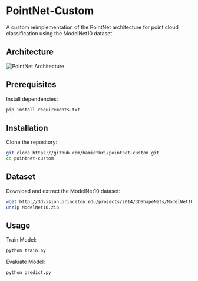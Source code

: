 # PointNet-Custom
A custom reimplementation of the PointNet architecture for point cloud classification using the ModelNet10 dataset.


## Architecture
![PointNet Architecture](https://github.com/hamidthri/pointnet-custom/blob/master/assets/pointnet.png)

## Prerequisites

Install dependencies:
```bash
pip install requirements.txt
```

## Installation
Clone the repository:
```bash
git clone https://github.com/hamidthri/pointnet-custom.git
cd pointnet-custom
```

## Dataset
Download and extract the ModelNet10 dataset:
```bash
wget http://3dvision.princeton.edu/projects/2014/3DShapeNets/ModelNet10.zip
unzip ModelNet10.zip
```


## Usage

Train Model:
```bash
python train.py
```

Evaluate Model:
```bash
python predict.py
```




